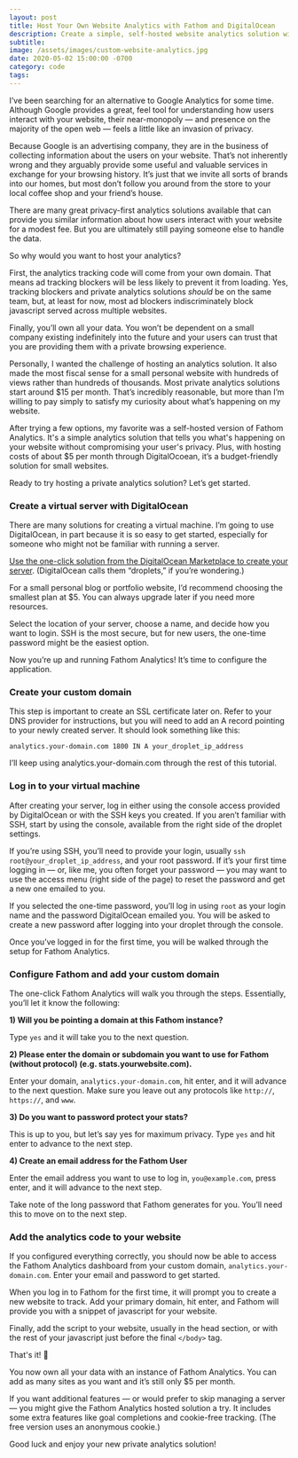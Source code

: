 ```yaml
---
layout: post
title: Host Your Own Website Analytics with Fathom and DigitalOcean
description: Create a simple, self-hosted website analytics solution with Fathom and DigitalOcean.
subtitle:
image: /assets/images/custom-website-analytics.jpg
date: 2020-05-02 15:00:00 -0700
category: code
tags: 
---
```


I’ve been searching for an alternative to Google Analytics for some time. Although Google provides a great, feel tool for understanding how users interact with your website, their near-monopoly — and presence on the majority of the open web — feels a little like an invasion of privacy.

Because Google is an advertising company, they are in the business of collecting information about the users on your website. That’s not inherently wrong and they arguably provide some useful and valuable services in exchange for your browsing history. It’s just that we invite all sorts of brands into our homes, but most don’t follow you around from the store to your local coffee shop and your friend’s house.

There are many great privacy-first analytics solutions available that can provide you similar information about how users interact with your website for a modest fee. But you are ultimately still paying someone else to handle the data.

So why would you want to host your analytics?

First, the analytics tracking code will come from your own domain. That means ad tracking blockers will be less likely to prevent it from loading. Yes, tracking blockers and private analytics solutions _should_ be on the same team, but, at least for now, most ad blockers indiscriminately block javascript served across multiple websites.

Finally, you’ll own all your data. You won’t be dependent on a small company existing indefinitely into the future and your users can trust that you are providing them with a private browsing experience.

Personally, I wanted the challenge of hosting an analytics solution. It also made the most fiscal sense for a small personal website with hundreds of views rather than hundreds of thousands. Most private analytics solutions start around $15 per month. That’s incredibly reasonable, but more than I’m willing to pay simply to satisfy my curiosity about what’s happening on my website.

After trying a few options, my favorite was a self-hosted version of Fathom Analytics. It's a simple analytics solution that tells you what's happening on your website without compromising your user's privacy. Plus, with hosting costs of about $5 per month through DigitalOcoean, it’s a budget-friendly solution for small websites.

Ready to try hosting a private analytics solution? Let’s get started.

### Create a virtual server with DigitalOcean

There are many solutions for creating a virtual machine. I’m going to use DigitalOcean, in part because it is so easy to get started, especially for someone who might not be familiar with running a server.

[Use the one-click solution from the DigitalOcean Marketplace to create your server](https://do.co/2sUXaB9). (DigitalOcean calls them “droplets,” if you’re wondering.)

For a small personal blog or portfolio website, I’d recommend choosing the smallest plan at $5. You can always upgrade later if you need more resources.

Select the location of your server, choose a name, and decide how you want to login. SSH is the most secure, but for new users, the one-time password might be the easiest option.

Now you’re up and running Fathom Analytics! It’s time to configure the application.

### Create your custom domain

This step is important to create an SSL certificate later on. Refer to your DNS provider for instructions, but you will need to add an A record pointing to your newly created server. It should look something like this:

	analytics.your-domain.com 1800 IN A your_droplet_ip_address

I’ll keep using analytics.your-domain.com through the rest of this tutorial.

### Log in to your virtual machine

After creating your server, log in either using the console access provided by DigitalOcean or with the SSH keys you created. If you aren’t familiar with SSH, start by using the console, available from the right side of the droplet settings.

If you’re using SSH, you’ll need to provide your login, usually `ssh root@your_droplet_ip_address`, and your root password. If it’s your first time logging in — or, like me, you often forget your password — you may want to use the access menu (right side of the page) to reset the password and get a new one emailed to you.

If you selected the one-time password, you’ll log in using `root` as your login name and the password DigitalOcean emailed you. You will be asked to create a new password after logging into your droplet through the console.

Once you’ve logged in for the first time, you will be walked through the setup for Fathom Analytics.

### Configure Fathom and add your custom domain

The one-click Fathom Analytics will walk you through the steps. Essentially, you’ll let it know the following:

**1) Will you be pointing a domain at this Fathom instance?**

Type `yes` and it will take you to the next question.

**2) Please enter the domain or subdomain you want to use for Fathom (without protocol) (e.g. stats.yourwebsite.com).**

Enter your domain, `analytics.your-domain.com`, hit enter, and it will advance to the next question. Make sure you leave out any protocols like `http://`, `https://`, and `www`.

**3) Do you want to password protect your stats?**

This is up to you, but let’s say yes for maximum privacy. Type `yes` and hit enter to advance to the next step.

**4) Create an email address for the Fathom User**

Enter the email address you want to use to log in, `you@example.com`, press enter, and it will advance to the next step.

Take note of the long password that Fathom generates for you. You’ll need this to move on to the next step.

### Add the analytics code to your website

If you configured everything correctly, you should now be able to access the Fathom Analytics dashboard from your custom domain, `analytics.your-domain.com`. Enter your email and password to get started.

When you log in to Fathom for the first time, it will prompt you to create a new website to track. Add your primary domain, hit enter, and Fathom will provide you with a snippet of javascript for your website.

Finally, add the script to your website, usually in the head section, or with the rest of your javascript just before the final `</body>` tag.

That's it! 👏

You now own all your data with an instance of Fathom Analytics. You can add as many sites as you want and it’s still only $5 per month.

If you want additional features — or would prefer to skip managing a server — you might give the Fathom Analytics hosted solution a try. It includes some extra features like goal completions and cookie-free tracking. (The free version uses an anonymous cookie.)

Good luck and enjoy your new private analytics solution!
